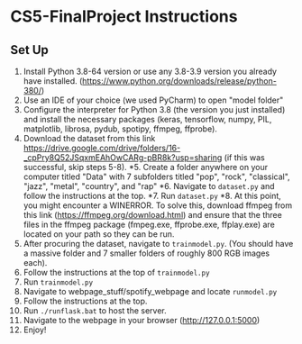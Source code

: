 # CS5-FinalProject Instructions

## Set Up

1. Install Python 3.8-64 version or use any 3.8-3.9 version you already have installed. (https://www.python.org/downloads/release/python-380/)
2. Use an IDE of your choice (we used PyCharm) to open "model folder"
3. Configure the interpreter for Python 3.8 (the version you just installed) and install the necessary packages (keras, tensorflow, numpy, PIL, matplotlib, librosa, pydub, spotipy, ffmpeg, ffprobe). 
4. Download the dataset from this link https://drive.google.com/drive/folders/16-_cpPry8Q52JSqxmEAhOwCARg-pBR8k?usp=sharing (if this was successful, skip steps 5-8).
*5. Create a folder anywhere on your computer titled "Data" with 7 subfolders titled "pop", "rock", "classical", "jazz", "metal", "country", and "rap"
*6. Navigate to `dataset.py` and follow the instructions at the top.
*7. Run `dataset.py`
*8. At this point, you might encounter a WINERROR. To solve this, download ffmpeg from this link (https://ffmpeg.org/download.html) and ensure that the three files in the ffmpeg package (fmpeg.exe, ffprobe.exe, ffplay.exe) are located on your path so they can be run.
9. After procuring the dataset, navigate to `trainmodel.py`. (You should have a massive folder and 7 smaller folders of roughly 800 RGB images each).
10. Follow the instructions at the top of `trainmodel.py`
11. Run `trainmodel.py`
12. Navigate to webpage_stuff/spotify_webpage and locate `runmodel.py`
13. Follow the instructions at the top.
14. Run `./runflask.bat` to host the server.
15. Navigate to the webpage in your browser (http://127.0.0.1:5000)
16. Enjoy!
